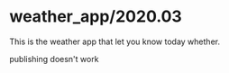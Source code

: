 # weather_app/2020.03

This is the weather app that let you know today whether.

publishing doesn't work 
